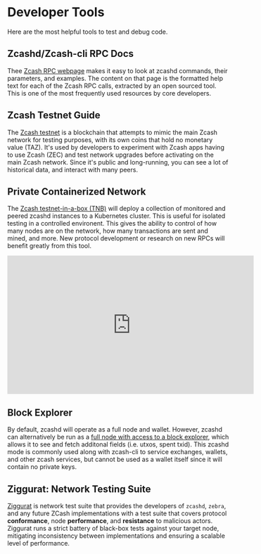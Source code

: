 # Developer Tools

Here are the most helpful tools to test and debug code.

## Zcashd/Zcash-cli RPC Docs

Thee [Zcash RPC webpage](https://zcash-rpc.github.io/) makes it easy to look at zcashd commands, their parameters, and examples. The content on that page is the formatted help text for each of the Zcash RPC calls, extracted by an open sourced tool. This is one of the most frequently used resources by core developers. 

## Zcash Testnet Guide

The [Zcash testnet](testnet_guide.html) is a blockchain that attempts to mimic the main Zcash network for testing purposes, with its own coins that hold no monetary value (TAZ). It's used by developers to experiment with Zcash apps having to use Zcash (ZEC) and test network upgrades before activating on the main Zcash network. Since it's public and long-running, you can see a lot of historical data, and interact with many peers. 

## Private Containerized Network

The [Zcash testnet-in-a-box (TNB)](https://github.com/zcash-hackworks/zcash-testnet-in-a-box) will deploy a collection of monitored and peered zcashd instances to a Kubernetes cluster. This is useful for isolated testing in a controlled environent. This gives the ability to control of how many nodes are on the network, how many transactions are sent and mined, and more. New protocol development or research on new RPCs will benefit greatly from this tool. 

<iframe width="560" height="315" src="https://www.youtube.com/embed/1360lSmfhnw" frameborder="0" allow="accelerometer; autoplay; encrypted-media; gyroscope; picture-in-picture" allowfullscreen></iframe>

## Block Explorer

By default, zcashd will operate as a full node and wallet. However, zcashd can alternatively be run as a [full node with access to a block explorer](insight_explorer.html), which allows it to see and fetch additonal fields (i.e. utxos, spent txid). This zcashd mode is commonly used along with zcash-cli to service exchanges, wallets, and other zcash services, but cannot be used as a wallet itself since it will contain no private keys.

## Ziggurat: Network Testing Suite

[Ziggurat](https://github.com/eqlabs/ziggurat) is network test suite that provides the developers of `zcashd`, `zebra`, and any future ZCash implementations with a test suite that covers protocol **conformance**, node **performance**, and **resistance** to malicious actors. Ziggurat runs a strict battery of black-box tests against your target node, mitigating inconsistency between implementations and ensuring a scalable level of performance.

<!--## todo-->
<!--grafana dashboard-->
<!--testnet in a box-->
